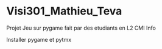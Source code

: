 # Visi301_Mathieu_Teva
Projet Jeu sur pygame fait par des etudiants en L2 CMI Info

Installer pygame et pytmx